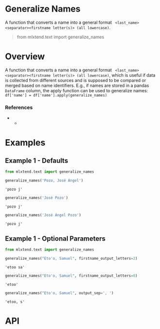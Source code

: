 # Generalize Names

A function that converts a name into a general format ` <last_name><separator><firstname letter(s)> (all lowercase)`.

> from mlxtend.text import generalize_names

# Overview


A function that converts a name into a general format ` <last_name><separator><firstname letter(s)> (all lowercase)`, which is useful if data is collected from different sources and is supposed to be compared or merged based on name identifiers. E.g., if names are stored in a pandas `DataFrame` column, the apply function can be used to generalize names: `df['name'] = df['name'].apply(generalize_names)`

### References

- -

# Examples

## Example 1 - Defaults


```python
from mlxtend.text import generalize_names
```


```python
generalize_names('Pozo, José Ángel')
```




    'pozo j'




```python
generalize_names('José Pozo')
```




    'pozo j'




```python
generalize_names('José Ángel Pozo')
```




    'pozo j'



## Example 1 - Optional Parameters


```python
from mlxtend.text import generalize_names
```


```python
generalize_names("Eto'o, Samuel", firstname_output_letters=2)
```




    'etoo sa'




```python
generalize_names("Eto'o, Samuel", firstname_output_letters=0)
```




    'etoo'




```python
generalize_names("Eto'o, Samuel", output_sep=', ')
```




    'etoo, s'



# API

